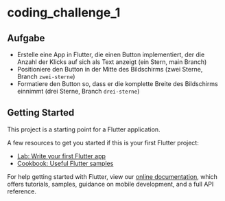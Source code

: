 # coding_challenge_1

## Aufgabe

* Erstelle eine App in Flutter, die einen Button implementiert, der die Anzahl der Klicks auf sich als Text anzeigt (ein Stern, main Branch) 
* Positioniere den Button in der Mitte des Bildschirms (zwei Sterne, Branch `zwei-sterne`)
* Formatiere den Button so, dass er die komplette Breite des Bildschirms einnimmt (drei Sterne, Branch `drei-sterne`)

## Getting Started

This project is a starting point for a Flutter application.

A few resources to get you started if this is your first Flutter project:

- [Lab: Write your first Flutter app](https://flutter.dev/docs/get-started/codelab)
- [Cookbook: Useful Flutter samples](https://flutter.dev/docs/cookbook)

For help getting started with Flutter, view our
[online documentation](https://flutter.dev/docs), which offers tutorials,
samples, guidance on mobile development, and a full API reference.

